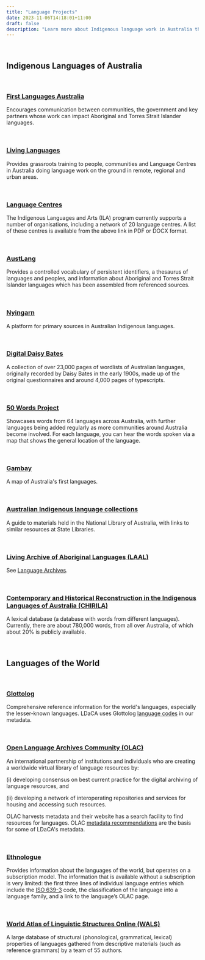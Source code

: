 ```yaml
---
title: "Language Projects"
date: 2023-11-06T14:18:01+11:00
draft: false
description: "Learn more about Indigenous language work in Australia through key projects in the space, as well as projects involved in the documentation of the world's languages."
---
```


<br>

## Indigenous Languages of Australia

<br>

### [First Languages Australia](https://www.firstlanguages.org.au/)

Encourages communication between communities, the government and key partners whose work can impact Aboriginal and Torres Strait Islander languages.

<br>

### [Living Languages](https://www.livinglanguages.org.au/)
  
Provides grassroots training to people, communities and Language Centres in Australia doing language work on the ground in remote, regional and urban areas.

<br>

### [Language Centres](https://www.arts.gov.au/publications/ila-funded-indigenous-language-centres)

The Indigenous Languages and Arts (ILA) program currently supports a number of organisations, including a network of 20 language centres. A list of these centres is available from the above link in PDF or DOCX format.

<br>

### [AustLang](https://collection.aiatsis.gov.au/austlang/about)
  
Provides a controlled vocabulary of persistent identifiers, a thesaurus of languages and peoples, and information about Aboriginal and Torres Strait Islander languages which has been assembled from referenced sources.

<br>

### [Nyingarn](https://nyingarn.net/)
  
A platform for primary sources in Australian Indigenous languages.

<br>

### [Digital Daisy Bates](https://bates.org.au/)

A collection of over 23,000 pages of wordlists of Australian languages, originally recorded by Daisy Bates in the early 1900s, made up of the original questionnaires and around 4,000 pages of typescripts.

<br>

### [50 Words Project](https://50words.online/)

Showcases words from 64 languages across Australia, with further languages being added regularly as more communities around Australia become involved. For each language, you can hear the words spoken via a map that shows the general location of the language.

<br>

### [Gambay](https://www.gambay.com.au)

A map of Australia's first languages.

<br>

### [Australian Indigenous language collections](https://www.nla.gov.au/research-guides/indigenous-language-resources#)

A guide to materials held in the National Library of Australia, with links to similar resources at State Libraries.

<br>

### [Living Archive of Aboriginal Languages (LAAL)](https://livingarchive.cdu.edu.au/)

See [Language Archives](/resources/general-resources/language-archives/).

<br>

### [Contemporary and Historical Reconstruction in the Indigenous Languages of Australia (CHIRILA)](http://www.pamanyungan.net/chirila/) 

A lexical database (a database with words from different languages). Currently, there are about 780,000 words, from all over Australia, of which about 20% is publicly available.

<br>

## Languages of the World

<br>

### [Glottolog](https://glottolog.org/)

Comprehensive reference information for the world's languages, especially the lesser-known languages. LDaCA uses Glottolog [language codes](/resources/ldaca-resources/metadata/#glottolog) in our metadata.

<br>

### [Open Language Archives Community (OLAC)](http://www.language-archives.org/)

An international partnership of institutions and individuals who are creating a worldwide virtual library of language resources by:
  
(i) developing consensus on best current practice for the digital archiving of language resources, and
  
(ii) developing a network of interoperating repositories and services for housing and accessing such resources.
  
OLAC harvests metadata and their website has a search facility to find resources for languages. OLAC [metadata recommendations](/resources/ldaca-resources/metadata/#olac) are the basis for some of LDaCA's metadata.

<br>

### [Ethnologue](https://www.ethnologue.com/)

Provides information about the languages of the world, but operates on a subscription model. The information that is available without a subscription is very limited: the first three lines of individual language entries which include the [ISO 639-3](/resources/ldaca-resources/metadata/#iso-639) code, the classification of the language into a language family, and a link to the language’s OLAC page.

<br>

### [World Atlas of Linguistic Structures Online (WALS)](https://wals.info/)

A large database of structural (phonological, grammatical, lexical) properties of languages gathered from descriptive materials (such as reference grammars) by a team of 55 authors.

<br>